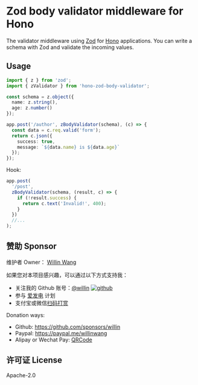 # Zod body validator middleware for Hono

The validator middleware using [Zod](https://zod.dev) for [Hono](https://honojs.dev) applications.
You can write a schema with Zod and validate the incoming values.

## Usage

```ts
import { z } from 'zod';
import { zValidator } from 'hono-zod-body-validator';

const schema = z.object({
  name: z.string(),
  age: z.number()
});

app.post('/author', zBodyValidator(schema), (c) => {
  const data = c.req.valid('form');
  return c.json({
    success: true,
    message: `${data.name} is ${data.age}`
  });
});
```

Hook:

```ts
app.post(
  '/post',
  zBodyValidator(schema, (result, c) => {
    if (!result.success) {
      return c.text('Invalid!', 400);
    }
  })
  //...
);
```

## 赞助 Sponsor

维护者 Owner： [Willin Wang](https://willin.wang)

如果您对本项目感兴趣，可以通过以下方式支持我：

- 关注我的 Github 账号：[@willin](https://github.com/willin) [![github](https://img.shields.io/github/followers/willin.svg?style=social&label=Followers)](https://github.com/willin)
- 参与 [爱发电](https://afdian.net/@willin) 计划
- 支付宝或微信[扫码打赏](https://user-images.githubusercontent.com/1890238/89126156-0f3eeb80-d516-11ea-9046-5a3a5d59b86b.png)

Donation ways:

- Github: <https://github.com/sponsors/willin>
- Paypal: <https://paypal.me/willinwang>
- Alipay or Wechat Pay: [QRCode](https://user-images.githubusercontent.com/1890238/89126156-0f3eeb80-d516-11ea-9046-5a3a5d59b86b.png)

## 许可证 License

Apache-2.0
